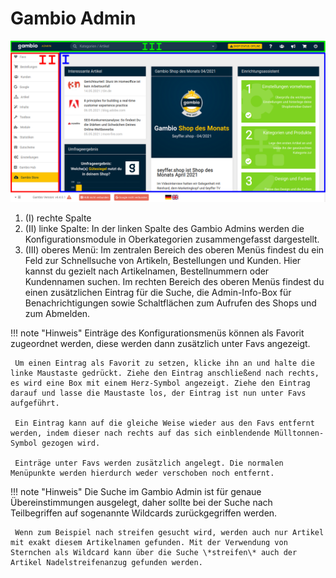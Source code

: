 # Gambio Admin 

![](../../Bilder/GambioAdminDashboard_.png "Gambio Admin")

1.  \(I\) rechte Spalte
2.  \(II\) linke Spalte: In der linken Spalte des Gambio Admins werden die Konfigurationsmodule in Oberkategorien zusammengefasst dargestellt.
3.  \(III\) oberes Menü: Im zentralen Bereich des oberen Menüs findest du ein Feld zur Schnellsuche von Artikeln, Bestellungen und Kunden. Hier kannst du gezielt nach Artikelnamen, Bestellnummern oder Kundennamen suchen. Im rechten Bereich des oberen Menüs findest du einen zusätzlichen Eintrag für die Suche, die Admin-Info-Box für Benachrichtigungen sowie Schaltflächen zum Aufrufen des Shops und zum Abmelden.

!!! note "Hinweis"
	 Einträge des Konfigurationsmenüs können als Favorit zugeordnet werden, diese werden dann zusätzlich unter Favs angezeigt.

	 Um einen Eintrag als Favorit zu setzen, klicke ihn an und halte die linke Maustaste gedrückt. Ziehe den Eintrag anschließend nach rechts, es wird eine Box mit einem Herz-Symbol angezeigt. Ziehe den Eintrag darauf und lasse die Maustaste los, der Eintrag ist nun unter Favs aufgeführt.

	 Ein Eintrag kann auf die gleiche Weise wieder aus den Favs entfernt werden, indem dieser nach rechts auf das sich einblendende Mülltonnen-Symbol gezogen wird.

	 Einträge unter Favs werden zusätzlich angelegt. Die normalen Menüpunkte werden hierdurch weder verschoben noch entfernt.

!!! note "Hinweis"
	 Die Suche im Gambio Admin ist für genaue Übereinstimmungen ausgelegt, daher sollte bei der Suche nach Teilbegriffen auf sogenannte Wildcards zurückgegriffen werden.

	 Wenn zum Beispiel nach streifen gesucht wird, werden auch nur Artikel mit exakt diesem Artikelnamen gefunden. Mit der Verwendung von Sternchen als Wildcard kann über die Suche \*streifen\* auch der Artikel Nadelstreifenanzug gefunden werden.



